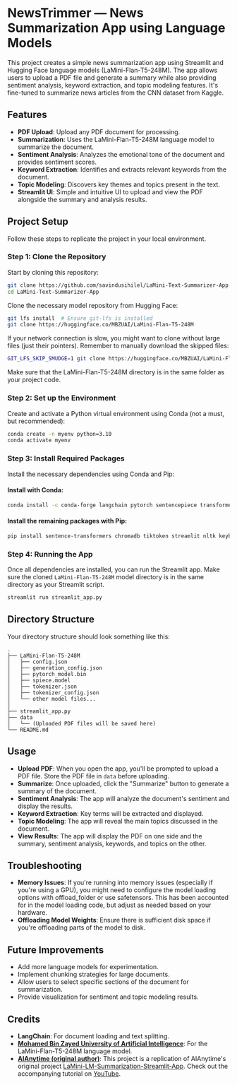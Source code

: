 # NewsTrimmer — News Summarization App using Language Models

This project creates a simple news summarization app using Streamlit and Hugging Face language models (LaMini-Flan-T5-248M). The app allows users to upload a PDF file and generate a summary while also providing sentiment analysis, keyword extraction, and topic modeling features. It's fine-tuned to summarize news articles from the CNN dataset from Kaggle.

## Features
- **PDF Upload**: Upload any PDF document for processing.
- **Summarization**: Uses the LaMini-Flan-T5-248M language model to summarize the document.
- **Sentiment Analysis**: Analyzes the emotional tone of the document and provides sentiment scores.
- **Keyword Extraction**: Identifies and extracts relevant keywords from the document.
- **Topic Modeling**: Discovers key themes and topics present in the text.
- **Streamlit UI**: Simple and intuitive UI to upload and view the PDF alongside the summary and analysis results.

## Project Setup

Follow these steps to replicate the project in your local environment.

### Step 1: Clone the Repository

Start by cloning this repository:
```bash
git clone https://github.com/savindusihilel/LaMini-Text-Summarizer-App.git
cd LaMini-Text-Summarizer-App
```

Clone the necessary model repository from Hugging Face:
```bash
git lfs install  # Ensure git-lfs is installed
git clone https://huggingface.co/MBZUAI/LaMini-Flan-T5-248M
```
If your network connection is slow, you might want to clone without large files (just their pointers). Remember to manually download the skipped files:
```bash
GIT_LFS_SKIP_SMUDGE=1 git clone https://huggingface.co/MBZUAI/LaMini-Flan-T5-248M
```
Make sure that the LaMini-Flan-T5-248M directory is in the same folder as your project code.

### Step 2: Set up the Environment

Create and activate a Python virtual environment using Conda (not a must, but recommended):
```bash
conda create -n myenv python=3.10
conda activate myenv
```

### Step 3: Install Required Packages

Install the necessary dependencies using Conda and Pip:

#### Install with Conda:
```bash
conda install -c conda-forge langchain pytorch sentencepiece transformers accelerate pypdf
```

#### Install the remaining packages with Pip:
```bash
pip install sentence-transformers chromadb tiktoken streamlit nltk keybert scikit-learn
```

### Step 4: Running the App

Once all dependencies are installed, you can run the Streamlit app. Make sure the cloned `LaMini-Flan-T5-248M` model directory is in the same directory as your Streamlit script.
```bash
streamlit run streamlit_app.py
```

## Directory Structure

Your directory structure should look something like this:
```plaintext
.
├── LaMini-Flan-T5-248M
│   ├── config.json
│   ├── generation_config.json
│   ├── pytorch_model.bin
│   ├── spiece.model
│   ├── tokenizer.json
│   ├── tokenizer_config.json
│   └── other model files...
│
├── streamlit_app.py
├── data
│   └── (Uploaded PDF files will be saved here)
└── README.md
```

## Usage
- **Upload PDF**: When you open the app, you'll be prompted to upload a PDF file. Store the PDF file in `data` before uploading.
- **Summarize**: Once uploaded, click the "Summarize" button to generate a summary of the document.
- **Sentiment Analysis**: The app will analyze the document's sentiment and display the results.
- **Keyword Extraction**: Key terms will be extracted and displayed.
- **Topic Modeling**: The app will reveal the main topics discussed in the document.
- **View Results**: The app will display the PDF on one side and the summary, sentiment analysis, keywords, and topics on the other.

## Troubleshooting
- **Memory Issues**: If you're running into memory issues (especially if you're using a GPU), you might need to configure the model loading options with offload_folder or use safetensors. This has been accounted for in the model loading code, but adjust as needed based on your hardware.
- **Offloading Model Weights**: Ensure there is sufficient disk space if you're offloading parts of the model to disk.

## Future Improvements
- Add more language models for experimentation.
- Implement chunking strategies for large documents.
- Allow users to select specific sections of the document for summarization.
- Provide visualization for sentiment and topic modeling results.

## Credits
- **LangChain**: For document loading and text splitting.
- [**Mohamed Bin Zayed University of Artificial Intelligence**](https://huggingface.co/MBZUAI): For the LaMini-Flan-T5-248M language model.
- [**AIAnytime (original author)**](https://github.com/AIAnytime): This project is a replication of AIAnytime's original project [LaMini-LM-Summarization-Streamlit-App](https://github.com/AIAnytime/LaMini-LM-Summarization-Streamlit-App). Check out the accompanying tutorial on [YouTube](https://www.youtube.com/watch?v=GIbar_kZzwk).
